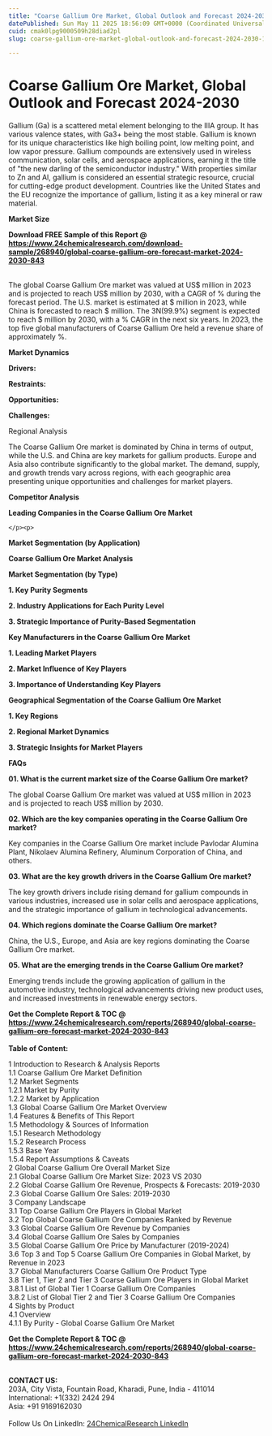```yaml
---
title: "Coarse Gallium Ore Market, Global Outlook and Forecast 2024-2030"
datePublished: Sun May 11 2025 18:56:09 GMT+0000 (Coordinated Universal Time)
cuid: cmak0lpg9000509h28diad2pl
slug: coarse-gallium-ore-market-global-outlook-and-forecast-2024-2030-1

---
```


# Coarse Gallium Ore Market, Global Outlook and Forecast 2024-2030

<p>Gallium (Ga) is a scattered metal element belonging to the IIIA group. It has various valence states, with Ga3+ being the most stable. Gallium is known for its unique characteristics like high boiling point, low melting point, and low vapor pressure. Gallium compounds are extensively used in wireless communication, solar cells, and aerospace applications, earning it the title of "the new darling of the semiconductor industry." With properties similar to Zn and Al, gallium is considered an essential strategic resource, crucial for cutting-edge product development. Countries like the United States and the EU recognize the importance of gallium, listing it as a key mineral or raw material.</p><p>
<strong>Market Size</strong></p><p>
</p><div><b>Download FREE Sample of this Report @ 
            <a href="https://www.24chemicalresearch.com/download-sample/268940/global-coarse-gallium-ore-forecast-market-2024-2030-843">
            https://www.24chemicalresearch.com/download-sample/268940/global-coarse-gallium-ore-forecast-market-2024-2030-843</a></b></div><br><p>The global Coarse Gallium Ore market was valued at US$ million in 2023 and is projected to reach US$ million by 2030, with a CAGR of % during the forecast period. The U.S. market is estimated at $ million in 2023, while China is forecasted to reach $ million. The 3N(99.9%) segment is expected to reach $ million by 2030, with a % CAGR in the next six years. In 2023, the top five global manufacturers of Coarse Gallium Ore held a revenue share of approximately %.</p><p>
<strong>Market Dynamics</strong></p><p>
</p><p><strong>Drivers:</strong></p><p>
</p><p>
</p><p></p><p>
</p><p><strong>Restraints:</strong></p><p>
</p><p>
</p><p></p><p>
</p><p><strong>Opportunities:</strong></p><p>
</p><p>
</p><p></p><p>
</p><p><strong>Challenges:</strong></p><p>
</p><p>
</p><p></p><p>
Regional Analysis</p><p>
</p><p>The Coarse Gallium Ore market is dominated by China in terms of output, while the U.S. and China are key markets for gallium products. Europe and Asia also contribute significantly to the global market. The demand, supply, and growth trends vary across regions, with each geographic area presenting unique opportunities and challenges for market players.</p><p>
<strong>Competitor Analysis</strong></p><p>
<strong>Leading Companies in the Coarse Gallium Ore Market</strong></p><p>

	</p><p>
<strong>Market Segmentation (by Application)</strong></p><p>
<strong>Coarse Gallium Ore Market Analysis</strong></p><p>
</p><p>
</p><p><strong>Market Segmentation (by Type)</strong></p><p>
<strong>1. Key Purity Segments</strong></p><p>
</p><p>
<strong>2. Industry Applications for Each Purity Level</strong></p><p>
</p><p>
<strong>3. Strategic Importance of Purity-Based Segmentation</strong></p><p>
</p><p>
</p><p><strong>Key Manufacturers in the Coarse Gallium Ore Market</strong></p><p>
<strong>1. Leading Market Players</strong></p><p>
</p><p>
<strong>2. Market Influence of Key Players</strong></p><p>
</p><p>
<strong>3. Importance of Understanding Key Players</strong></p><p>
</p><p>
<strong>Geographical Segmentation of the Coarse Gallium Ore Market</strong></p><p>
<strong>1. Key Regions</strong></p><p>
</p><p>
<strong>2. Regional Market Dynamics</strong></p><p>
</p><p>
<strong>3. Strategic Insights for Market Players</strong></p><p>
</p><p>
<strong>FAQs </strong></p><p>
</p><p><strong>01. What is the current market size of the Coarse Gallium Ore market?</strong></p><p>
The global Coarse Gallium Ore market was valued at US$ million in 2023 and is projected to reach US$ million by 2030.</p><p>
</p><p><strong>02. Which are the key companies operating in the Coarse Gallium Ore market?</strong></p><p>
Key companies in the Coarse Gallium Ore market include Pavlodar Alumina Plant, Nikolaev Alumina Refinery, Aluminum Corporation of China, and others.</p><p>
</p><p><strong>03. What are the key growth drivers in the Coarse Gallium Ore market?</strong></p><p>
The key growth drivers include rising demand for gallium compounds in various industries, increased use in solar cells and aerospace applications, and the strategic importance of gallium in technological advancements.</p><p>
</p><p><strong>04. Which regions dominate the Coarse Gallium Ore market?</strong></p><p>
China, the U.S., Europe, and Asia are key regions dominating the Coarse Gallium Ore market.</p><p>
</p><p><strong>05. What are the emerging trends in the Coarse Gallium Ore market?</strong></p><p>
Emerging trends include the growing application of gallium in the automotive industry, technological advancements driving new product uses, and increased investments in renewable energy sectors.</p>

<div><b>Get the Complete Report & TOC @ 
            <a href="https://www.24chemicalresearch.com/reports/268940/global-coarse-gallium-ore-forecast-market-2024-2030-843">
            https://www.24chemicalresearch.com/reports/268940/global-coarse-gallium-ore-forecast-market-2024-2030-843</a></b></div><br>
            <b>Table of Content:</b><p>1 Introduction to Research & Analysis Reports<br />
    1.1 Coarse Gallium Ore Market Definition<br />
    1.2 Market Segments<br />
        1.2.1 Market by Purity<br />
        1.2.2 Market by Application<br />
    1.3 Global Coarse Gallium Ore Market Overview<br />
    1.4 Features & Benefits of This Report<br />
    1.5 Methodology & Sources of Information<br />
        1.5.1 Research Methodology<br />
        1.5.2 Research Process<br />
        1.5.3 Base Year<br />
        1.5.4 Report Assumptions & Caveats<br />
2 Global Coarse Gallium Ore Overall Market Size<br />
    2.1 Global Coarse Gallium Ore Market Size: 2023 VS 2030<br />
    2.2 Global Coarse Gallium Ore Revenue, Prospects & Forecasts: 2019-2030<br />
    2.3 Global Coarse Gallium Ore Sales: 2019-2030<br />
3 Company Landscape<br />
    3.1 Top Coarse Gallium Ore Players in Global Market<br />
    3.2 Top Global Coarse Gallium Ore Companies Ranked by Revenue<br />
    3.3 Global Coarse Gallium Ore Revenue by Companies<br />
    3.4 Global Coarse Gallium Ore Sales by Companies<br />
    3.5 Global Coarse Gallium Ore Price by Manufacturer (2019-2024)<br />
    3.6 Top 3 and Top 5 Coarse Gallium Ore Companies in Global Market, by Revenue in 2023<br />
    3.7 Global Manufacturers Coarse Gallium Ore Product Type<br />
    3.8 Tier 1, Tier 2 and Tier 3 Coarse Gallium Ore Players in Global Market<br />
        3.8.1 List of Global Tier 1 Coarse Gallium Ore Companies<br />
        3.8.2 List of Global Tier 2 and Tier 3 Coarse Gallium Ore Companies<br />
4 Sights by Product<br />
    4.1 Overview<br />
        4.1.1 By Purity - Global Coarse Gallium Ore Market</p>

<div><b>Get the Complete Report & TOC @ 
            <a href="https://www.24chemicalresearch.com/reports/268940/global-coarse-gallium-ore-forecast-market-2024-2030-843">
            https://www.24chemicalresearch.com/reports/268940/global-coarse-gallium-ore-forecast-market-2024-2030-843</a></b></div><br>

<b>CONTACT US:</b><br>
            203A, City Vista, Fountain Road, Kharadi, Pune, India - 411014<br>
            International: +1(332) 2424 294<br>
            Asia: +91 9169162030 <br><br>
            Follow Us On LinkedIn: <a href="https://www.linkedin.com/company/24chemicalresearch/">24ChemicalResearch LinkedIn</a>